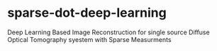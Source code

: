 # sparse-dot-deep-learning
Deep Learning Based Image Reconstruction for single source Diffuse Optical Tomography syestem with Sparse Measurments
